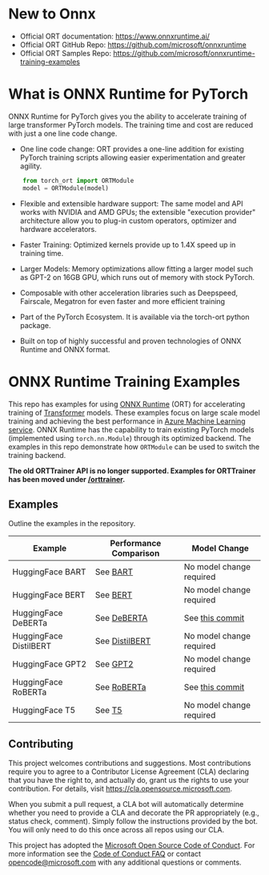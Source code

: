 # New to Onnx
- Official ORT documentation: https://www.onnxruntime.ai/  
- Official ORT GitHub Repo: https://github.com/microsoft/onnxruntime
- Official ORT Samples Repo: https://github.com/microsoft/onnxruntime-training-examples

# What is ONNX Runtime for PyTorch

ONNX Runtime for PyTorch gives you the ability to accelerate training of large transformer PyTorch models. The training time and cost are reduced with just a one line code change.

- One line code change: ORT provides a one-line addition for existing PyTorch training scripts allowing easier experimentation and greater agility.
```python
    from torch_ort import ORTModule
    model = ORTModule(model)
```

- Flexible and extensible hardware support: The same model and API works with NVIDIA and AMD GPUs; the extensible "execution provider" architecture allow you to plug-in custom operators, optimizer and hardware accelerators.

- Faster Training: Optimized kernels provide up to 1.4X speed up in training time.

- Larger Models: Memory optimizations allow fitting a larger model such as GPT-2 on 16GB GPU, which runs out of memory with stock PyTorch.

- Composable with other acceleration libraries such as Deepspeed, Fairscale, Megatron for even faster and more efficient training

- Part of the PyTorch Ecosystem. It is available via the torch-ort python package.
 
- Built on top of highly successful and proven technologies of ONNX Runtime and ONNX format.

# ONNX Runtime Training Examples

This repo has examples for using [ONNX Runtime](https://github.com/microsoft/onnxruntime) (ORT) for accelerating training of [Transformer](https://arxiv.org/abs/1706.03762) models. These examples focus on large scale model training and achieving the best performance in [Azure Machine Learning service](https://azure.microsoft.com/en-us/services/machine-learning/). ONNX Runtime has the capability to train existing PyTorch models (implemented using `torch.nn.Module`) through its optimized backend. The examples in this repo demonstrate how `ORTModule` can be used to switch the training backend. 

**The old ORTTrainer API is no longer supported. Examples for ORTTrainer has been moved under [/orttrainer](/orttrainer).**

## Examples

Outline the examples in the repository.

| Example                | Performance Comparison                      | Model Change                                |
|------------------------|---------------------------------------------|---------------------------------------------|
| HuggingFace BART       | See [BART](huggingface/BART.md)             | No model change required |
| HuggingFace BERT       | See [BERT](huggingface/BERT.md)             | No model change required |
| HuggingFace DeBERTa    | See [DeBERTA](huggingface/DeBERTA.md)       | See [this commit](https://github.com/microsoft/huggingface-transformers/commit/0b2532a4f1df90858472d1eb2ca3ac4eaea42af1) |
| HuggingFace DistilBERT | See [DistilBERT](huggingface/DistilBERT.md) | No model change required |
| HuggingFace GPT2       | See [GPT2](huggingface/GPT2.md)             | No model change required|
| HuggingFace RoBERTa    | See [RoBERTa](huggingface/RoBERTa.md)       | See [this commit](https://github.com/microsoft/huggingface-transformers/commit/b25c43e533c5cadbc4734cc3615563a2304c18a2)|
| HuggingFace T5         | See [T5](huggingface/T5.md)                 | No model change required|
<!-- 
| `CONTRIBUTING.md` | Guidelines for contributing to the sample. |
-->


## Contributing

This project welcomes contributions and suggestions.  Most contributions require you to agree to a
Contributor License Agreement (CLA) declaring that you have the right to, and actually do, grant us
the rights to use your contribution. For details, visit https://cla.opensource.microsoft.com.

When you submit a pull request, a CLA bot will automatically determine whether you need to provide
a CLA and decorate the PR appropriately (e.g., status check, comment). Simply follow the instructions
provided by the bot. You will only need to do this once across all repos using our CLA.

This project has adopted the [Microsoft Open Source Code of Conduct](https://opensource.microsoft.com/codeofconduct/).
For more information see the [Code of Conduct FAQ](https://opensource.microsoft.com/codeofconduct/faq/) or
contact [opencode@microsoft.com](mailto:opencode@microsoft.com) with any additional questions or comments.
